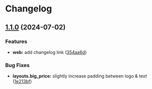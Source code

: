 # Changelog

## [1.1.0](https://github.com/loiccoyle/tinyticker/compare/v1.0.0...v1.1.0) (2024-07-02)


### Features

* **web:** add changelog link ([354aa6d](https://github.com/loiccoyle/tinyticker/commit/354aa6dacf60175b9969cb5b94530f38ee5f4c66))


### Bug Fixes

* **layouts.big_price:** slightly increase padding between logo & text ([1e213bf](https://github.com/loiccoyle/tinyticker/commit/1e213bf25b9711292834f080a46315fe4c078216))
